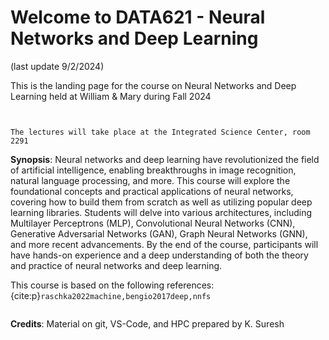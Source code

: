 # Welcome to DATA621 - Neural Networks and Deep Learning

(last update 9/2/2024)

This is the landing page for the course on Neural Networks and Deep Learning held at William & Mary during Fall 2024

```{figure} images/neural_network_vignette_effect.png
 
```

```{important}
The lectures will take place at the Integrated Science Center, room 2291
```


**Synopsis**: Neural networks and deep learning have revolutionized the field of artificial intelligence, enabling breakthroughs in image recognition, natural language processing, and more. This course will explore the foundational concepts and practical applications of neural networks, covering how to build them from scratch as well as utilizing popular deep learning libraries. Students will delve into various architectures, including Multilayer Perceptrons (MLP), Convolutional Neural Networks (CNN), Generative Adversarial Networks (GAN), Graph Neural Networks (GNN), and more recent advancements. By the end of the course, participants will have hands-on experience and a deep understanding of both the theory and practice of neural networks and deep learning.

This course is based on the following references: {cite:p}`raschka2022machine,bengio2017deep,nnfs`



```{tableofcontents}
```


**Credits**: Material on git, VS-Code, and HPC prepared by K. Suresh